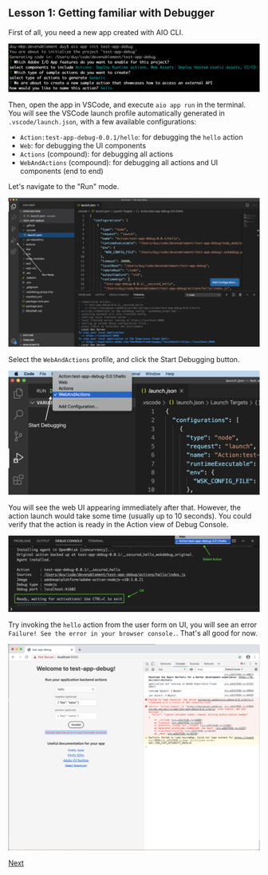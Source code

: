 ## Lesson 1: Getting familiar with Debugger

First of all, you need a new app created with AIO CLI.

![app-init](assets/app-init.png)

Then, open the app in VSCode, and execute `aio app run` in the terminal. You will see the VSCode launch profile automatically generated in `.vscode/launch.json`, with a few available configurations:
* `Action:test-app-debug-0.0.1/hello`: for debugging the `hello` action
* `Web`: for debugging the UI components
* `Actions` (compound): for debugging all actions
* `WebAndActions` (compound): for debugging all actions and UI components (end to end)

Let's navigate to the "Run" mode.

![debug-config](assets/debug-config.png)

Select the `WebAndActions` profile, and click the Start Debugging button.

![run-debug](assets/run-debug.png)

You will see the web UI appearing immediately after that. However, the action launch would take some time (usually up to 10 seconds). You could verify that the action is ready in the Action view of Debug Console.

![action-ready](assets/action-ready.png)

Try invoking the `hello` action from the user form on UI, you will see an error `Failure! See the error in your browser console.`. That's all good for now.

![try-invoke](assets/try-invoke.png)

[Next](lesson2.md)